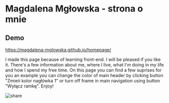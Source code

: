 # Magdalena Mgłowska - strona o mnie
## Demo
 https://magdalena-mglowska.github.io/homepage/
 
I made this page because of learning front-end. I will be pleased if you like it. There's a few information about me, where I live, what I'm doing in my life and how I spend my free time. On this page you can find a few suprises for you an example you can change the color of main header by clicking button "Zmień kolor nagłówka 1" or turn off frame in main navigation using button "Wyłącz ramkę". Enjoy!

![share](https://user-images.githubusercontent.com/85060740/128628929-8d5763ad-5096-4d03-98a5-5d4c79b7bf6a.png)

